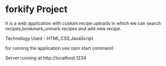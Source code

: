 # forkify Project

It is a web application with custom recipe uploads in which we can search recipes,bookmark,unmark recipes and add new recipe.

Technology Used - HTML,CSS,JavaScript

for running the application use npm start command

Server running at http://localhost:1234
